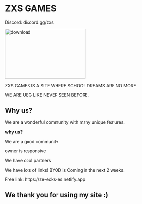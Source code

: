 # ZXS GAMES
<p>Discord: discord.gg/zxs</p>
<img width="262" height="161" alt="download" src="https://github.com/user-attachments/assets/d8f80f8d-642a-4890-b0fb-421e01040b4a" />
<p>ZXS GAMES IS A SITE WHERE SCHOOL DREAMS ARE NO MORE. </p>
<p>WE ARE UBG LIKE NEVER SEEN BEFORE.</p>

<h2>Why us?</h2>
<p>We are a wonderful community with many unique features.</p>
<b>why us?</b>
<p>We are a good community</p>
<p>owner is responsive</p>
<p>We have cool partners</p>
<p>We have lots of links! BYOD is Coming in the next 2 weeks.</p>
<p>Free link: https://ze-ecks-es.netlify.app</p>
<h2>We thank you for using my site :)</h2>
